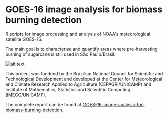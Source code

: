 # GOES-16 image analysis for biomass burning detection

R scripts for image processing and analysis of NOAA's meteorological satellite GOES-16.

The main goal is to characterise and quantify areas where pre-harvesting burning of sugarcane is still used in São Paulo/Brasil. 

![alt text](https://github.com/wesleysatelis/GOES-16-image-analysis-for-biomass-burning-detection/blob/master/areas-plantio.png)

This project was fundend by the Brazilian National Council for Scientific and Technological Development and developed at the Center for Meteorological and Climate Research Applied to Agriculture (CEPAGRI/UNICAMP) and Institute of Mathematics, Statistics and Scientific Computing (IMECC/UNICAMP).

The complete report can be found at [GOES-16-image-analysis-for-biomass-burning-detection](https://github.com/wesleysatelis/GOES-16-image-analysis-for-biomass-burning-detection/blob/master/relatorio_final/relatorio.pdf).
